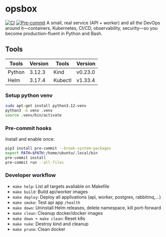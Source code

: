 # opsbox
[![CI](https://github.com/kieukhang185/opsbox/actions/workflows/ci.yaml/badge.svg?branch=main)](https://github.com/kieukhang185/opsbox/actions/workflows/ci.yaml)
[![Pre-commit](https://github.com/kieukhang185/opsbox/actions/workflows/pre-commit.yaml/badge.svg?branch=main)](https://github.com/kieukhang185/opsbox/actions/workflows/pre-commit.yaml)
A small, real service (API + worker) and all the DevOps around it—containers, Kubernetes, CI/CD, observability, security—so you become production-fluent in Python and Bash.

## Tools
|      Tools    |    Version    |      Tools    |    Version    |
| ------------- | ------------- | ------------- | ------------- |
|    Python     |     3.12.3    |      Kind     |    v0.23.0    |
|     Helm      |     3.17.4    |     Kubectl   |    v1.33.4    |

### Setup python venv
```bash
sudo apt-get install python3.12-venv
python3 -m venv .venv
source .venv/bin/activate
```

### Pre-commit hooks
Install and enable once:

```bash
pip3 install pre-commit --break-system-packages
export PATH=$PATH:/home/ubuntu/.local/bin
pre-commit install
pre-commit run --all-files
```

### Developer workflow
- `make help`: List all targets avaliable on Makefile
- `make build`: Build api/worker images
- `make deploy`: Deploy all applivations (api, worker, postgres, rabbitmq,...)
- `make smoke`: Test api app `/health`
- `make down`: Uninstall Helm releases, delete namespace, kill port-forward
- `make clean`: Cleanup docker/docker images
- `make down + make clean`: Reset k8s
- `make nuke`: Destroy kind and cleanup
- `make prune`: Clean docker
